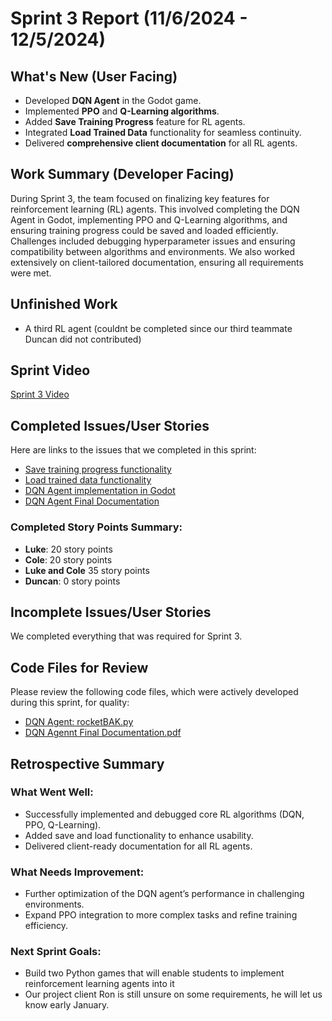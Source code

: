 # Sprint 3 Report (11/6/2024 - 12/5/2024)

## What's New (User Facing)
- Developed **DQN Agent** in the Godot game.
- Implemented **PPO** and **Q-Learning algorithms**.
- Added **Save Training Progress** feature for RL agents.
- Integrated **Load Trained Data** functionality for seamless continuity.
- Delivered **comprehensive client documentation** for all RL agents.

## Work Summary (Developer Facing)
During Sprint 3, the team focused on finalizing key features for reinforcement learning (RL) agents. This involved completing the DQN Agent in Godot, implementing PPO and Q-Learning algorithms, and ensuring training progress could be saved and loaded efficiently. Challenges included debugging hyperparameter issues and ensuring compatibility between algorithms and environments. We also worked extensively on client-tailored documentation, ensuring all requirements were met.

## Unfinished Work
- A third RL agent (couldnt be completed since our third teammate Duncan did not contributed)

## Sprint Video
[Sprint 3 Video](https://youtu.be/00KSYYAMVd0)

## Completed Issues/User Stories
Here are links to the issues that we completed in this sprint:
- [Save training progress functionality](https://github.com/luwke1/godot-agents/issues/40)
- [Load trained data functionality](https://github.com/luwke1/godot-agents/issues/41)
- [DQN Agent implementation in Godot](https://github.com/luwke1/godot-agents/issues/36)
- [DQN Agent Final Documentation](https://github.com/luwke1/godot-agents/issues/28)

### Completed Story Points Summary:
- **Luke**: 20 story points  
- **Cole**: 20 story points
- **Luke and Cole** 35 story points
- **Duncan**: 0 story points  

## Incomplete Issues/User Stories
We completed everything that was required for Sprint 3.

## Code Files for Review
Please review the following code files, which were actively developed during this sprint, for quality:
- [DQN Agent: rocketBAK.py](https://github.com/luwke1/godot-agents/blob/DQNAgent/GodotSnakeTailess2/common/rocketBAK.gd)
- [DQN Agennt Final Documentation.pdf](https://github.com/luwke1/godot-agents/blob/754252a165f82552f1c0074de6152ec5e5248b79/documents/DQNAgentDocumentation%20%5BFinal%20Draft%5D.pdf)

## Retrospective Summary
### What Went Well:
- Successfully implemented and debugged core RL algorithms (DQN, PPO, Q-Learning).
- Added save and load functionality to enhance usability.
- Delivered client-ready documentation for all RL agents.

### What Needs Improvement:
- Further optimization of the DQN agent’s performance in challenging environments.
- Expand PPO integration to more complex tasks and refine training efficiency.

### Next Sprint Goals:
- Build two Python games that will enable students to implement reinforcement learning agents into it
- Our project client Ron is still unsure on some requirements, he will let us know early January.
